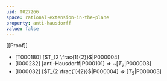 ```yaml
---
uid: T027266
space: rational-extension-in-the-plane
property: anti-hausdorff
value: false
---
```

[[Proof]]

* [T000180] [$T_{2 \frac{1}{2}}$|P000004]
* [I000232] [anti-Hausdorff|P000101] => ~[$T_2$|P000003]
* [I000032] [$T_{2 \frac{1}{2}}$|P000004] => [$T_2$|P000003]

